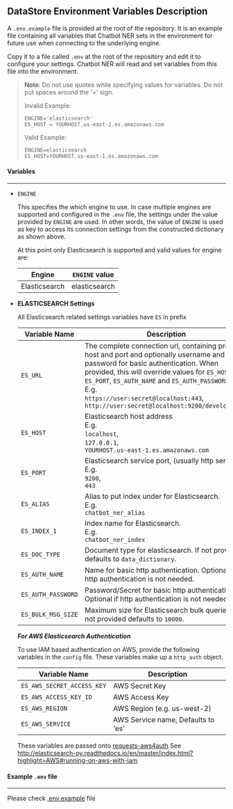 ## DataStore Environment Variables Description

A `.env.example` file is provided at the root of the repository. It is an example file containing all variables that Chatbot NER sets in the environment for future use when connecting to the underlying engine.

Copy it to a file called `.env` at the root of the repository and edit it to configure your settings. Chatbot NER will read and set variables from this file into the environment.

> **Note**: Do not use quotes while specifying values for variables. Do not put spaces around the '=' sign.
>
> Invalid Example:
>
>     ENGINE='elasticsearch'
>     ES_HOST = YOURHOST.us-east-1.es.amazonaws.com
>
> Valid Example:
>
>     ENGINE=elasticsearch
>     ES_HOST=YOURHOST.us-east-1.es.amazonaws.com

#### Variables

---------------

- `ENGINE`

  This specifies the which engine to use. In case multiple engines are supported and configured in the `.env` file, the settings under the value provided by `ENGINE` are used. In other words, the value of `ENGINE` is used as key to access its connection settings from the constructed dictionary as shown above.

  At this point only Elasticsearch is supported and valid values for engine are:	

  | Engine        | `ENGINE` value |
  | ------------- | -------------- |
  | Elasticsearch | elasticsearch  |

- **ELASTICSEARCH Settings**

  All Elasticsearch related settings variables have `ES` in prefix

  | Variable Name      | Description                              |
  | ------------------ | ---------------------------------------- |
  | `ES_URL`           | The complete connection url, containing protocol, host and port and optionally username and password for basic authentication. When provided, this will override values for `ES_HOST`, `ES_PORT`, `ES_AUTH_NAME` and `ES_AUTH_PASSWORD` <br/>E.g.<br/>`https://user:secret@localhost:443`,<br/>`http://user:secret@localhost:9200/development/` |
  | `ES_HOST`          | Elasticsearch host address<br/>E.g.<br/>`localhost`,<br/>`127.0.0.1`,<br/>`YOURHOST.us-east-1.es.amazonaws.com` |
  | `ES_PORT`          | Elasticsearch service port, (usually http service)<br/>E.g.<br/>`9200`,<br/> `443` |
  | `ES_ALIAS`         | Alias to put index under for Elasticsearch.<br/>E.g.<br/>`chatbot_ner_alias` |
  | `ES_INDEX_1`       | Index name for Elasticsearch.<br/>E.g.<br/>`chatbot_ner_index` |
  | `ES_DOC_TYPE`      | Document type for elasticsearch. If not provided defaults to `data_dictionary`. |
  | `ES_AUTH_NAME`     | Name for basic http authentication. Optional if http authentication is not needed. |
  | `ES_AUTH_PASSWORD` | Password/Secret for basic http authentication. Optional if http authentication is not needed. |
  | `ES_BULK_MSG_SIZE` | Maximum size for Elasticsearch bulk queries. If not provided defaults to `10000`. |

  ***For AWS Elasticsearch Authentication***

  To use IAM based authentication on AWS, provide the following variables in the `config` file. These variables make up a `http_auth` object.
  
  | Variable Name              | Description                        |
  | -------------------------- | ---------------------------------- |
  | `ES_AWS_SECRET_ACCESS_KEY` | AWS Secret Key                     |
  | `ES_AWS_ACCESS_KEY_ID`     | AWS Access Key                     |
  | `ES_AWS_REGION`            | AWS Region (e.g. us-west-2)        |
  | `ES_AWS_SERVICE`           | AWS Service name, Defaults to 'es' |

  These variables are passed onto [requests-aws4auth](https://pypi.python.org/pypi/requests-aws4auth)
  See  http://elasticsearch-py.readthedocs.io/en/master/index.html?highlight=AWS#running-on-aws-with-iam



#### Example `.env` file

----------

Please check [.env.example](../.env.example) file

